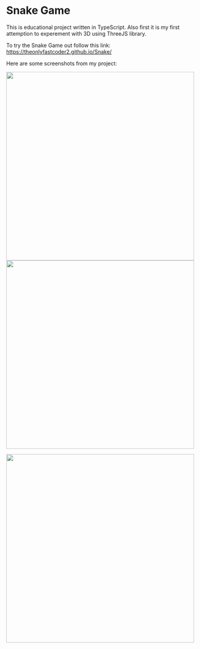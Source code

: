 # Snake Game
This is educational project written in TypeScript. Also first it is my first attemption to experement with 3D using ThreeJS library.

To try the Snake Game out follow this link: https://theonlyfastcoder2.github.io/Snake/

Here are some screenshots from my project:

<span><img width="500px" src="https://user-images.githubusercontent.com/60759188/188754251-5b0e2ab9-a37a-4316-9b1f-ba4d2ae5820f.png"></span>
<span><img width="500px" src="https://user-images.githubusercontent.com/60759188/188951534-bded06bc-da83-4445-b1db-a403c997c273.png"></span>
<p><img width="500px" src="https://user-images.githubusercontent.com/60759188/188952585-a5cb18f0-51cd-484b-ae0d-ed639fc869f1.png"></p>






